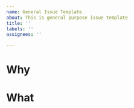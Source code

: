 ```yaml
---
name: General Issue Template
about: This is general purpose issue template
title: ''
labels: ''
assignees: ''

---
```


# Why

# What
